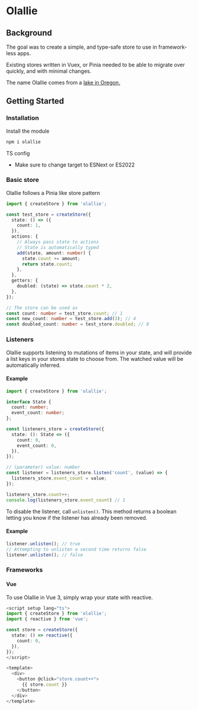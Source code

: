 # Olallie

## Background
The goal was to create a simple, and type-safe store to use in framework-less apps.

Existing stores written in Vuex, or Pinia needed to be able to migrate over quickly, and with minimal changes.

The name Olallie comes from a [lake in Oregon.](https://www.fs.usda.gov/recarea/mthood/recarea/?recid=52978)

## Getting Started
### Installation
Install the module
  ```bash
  npm i olallie
  ```
TS config
  - Make sure to change target to ESNext or ES2022
### Basic store
Olallie follows a Pinia like store pattern
  ```typescript
  import { createStore } from 'olallie';

  const test_store = createStore({
    state: () => ({
      count: 1,
    }),
    actions: {
      // Always pass state to actions
      // State is automatically typed
      add(state, amount: number) {
        state.count += amount;
        return state.count;
      },
    },
    getters: {
      doubled: (state) => state.count * 2,
    },
  });

  // The store can be used as
  const count: number = test_store.count; // 1
  const new_count: number = test_store.add(3); // 4
  const doubled_count: number = test_store.doubled; // 8
  ```

### Listeners
Olallie supports listening to mutations of items in your state, and will provide a list keys in your stores state to choose from. The watched value will be automatically inferred.

#### Example
```typescript
import { createStore } from 'olallie';

interface State {
  count: number;
  event_count: number;
};

const listeners_store = createStore({
  state: (): State => ({
    count: 0,
    event_count: 0,
  }),
});

// (parameter) value: number
const listener = listeners_store.listen('count', (value) => {
  listeners_store.event_count = value;
});

listeners_store.count++;
console.log(listeners_store.event_count) // 1
```

To disable the listener, call `unlisten()`. This method returns a boolean letting you know if the listener has already been removed.

#### Example
```typescript
listener.unlisten(); // true
// Attempting to unlisten a second time returns false
listener.unlisten(); // false
```

### Frameworks

#### Vue

To use Olallie in Vue 3, simply wrap your state with reactive.

```typescript
<script setup lang="ts">
import { createStore } from 'olallie';
import { reactive } from 'vue';

const store = createStore({
  state: () => reactive({
    count: 0,
  }),
});
</script>

<template>
  <div>
    <button @click="store.count++">
      {{ store.count }}
    </button>
  </div>
</template>
```
